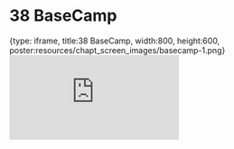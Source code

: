 # 38 BaseCamp
 
{type: iframe, title:38 BaseCamp, width:800, height:600, poster:resources/chapt_screen_images/basecamp-1.png}
![](https://datatrail-jhu.github.io/DataTrail_ReOrg/no_toc/basecamp-1.html)
 

 
